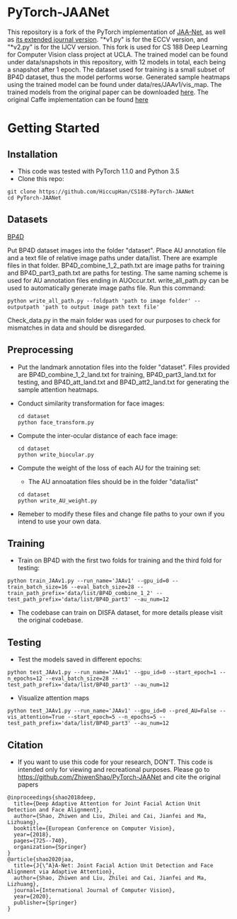# PyTorch-JAANet
This repository is a fork of the PyTorch implementation of [JAA-Net](http://openaccess.thecvf.com/content_ECCV_2018/papers/Zhiwen_Shao_Deep_Adaptive_Attention_ECCV_2018_paper.pdf), as well as [its extended journal version](https://arxiv.org/pdf/2003.08834.pdf). "*v1.py" is for the ECCV version, and "*v2.py" is for the IJCV version. This fork is used for CS 188 Deep Learning for Computer Vision class project at UCLA. The trained model can be found under data/snapshots in this repository, with 12 models in total, each being a snapshot after 1 epoch. The dataset used for training is a small subset of BP4D dataset, thus the model performs worse. Generated sample heatmaps using the trained model can be found under data/res/JAAv1/vis_map. The trained models from the original paper can be downloaded [here](https://sjtueducn-my.sharepoint.com/:f:/g/personal/shaozhiwen_sjtu_edu_cn/Eu3SDFcZYG9Ah5RdRYqfYxoBWDyWici_FdWJP8TnYFqaZw?e=ogNmZv). The original Caffe implementation can be found [here](https://github.com/ZhiwenShao/JAANet)

# Getting Started
## Installation
- This code was tested with PyTorch 1.1.0 and Python 3.5
- Clone this repo:
```
git clone https://github.com/HiccupHan/CS188-PyTorch-JAANet
cd PyTorch-JAANet
```

## Datasets
[BP4D](http://www.cs.binghamton.edu/~lijun/Research/3DFE/3DFE_Analysis.html)

Put BP4D dataset images into the folder "dataset". Place AU annotation file and a text file of relative image paths under data/list. There are example files in that folder. BP4D_combine_1_2_path.txt are image paths for training and BP4D_part3_path.txt are paths for testing. The same naming scheme is used for AU annotation files ending in AUOccur.txt. write_all_path.py can be used to automatically generate image paths file. Run this command:
  ```
  python write_all_path.py --foldpath 'path to image folder' --outputpath 'path to output image path text file'
  ```

Check_data.py in the main folder was used for our purposes to check for mismatches in data and should be disregarded. 

## Preprocessing
- Put the landmark annotation files into the folder "dataset". Files provided are BP4D_combine_1_2_land.txt for training, BP4D_part3_land.txt for testing, and BP4D_att_land.txt and BP4D_att2_land.txt for generating the sample attention heatmaps. 

- Conduct similarity transformation for face images:
  ```
  cd dataset
  python face_transform.py
  ```
- Compute the inter-ocular distance of each face image:
  ```
  cd dataset
  python write_biocular.py
  ```
- Compute the weight of the loss of each AU for the training set:
  - The AU annoatation files should be in the folder "data/list"
  ```
  cd dataset
  python write_AU_weight.py
  ```
- Remeber to modify these files and change file paths to your own if you intend to use your own data.

## Training
- Train on BP4D with the first two folds for training and the third fold for testing:
```
python train_JAAv1.py --run_name='JAAv1' --gpu_id=0 --train_batch_size=16 --eval_batch_size=28 --train_path_prefix='data/list/BP4D_combine_1_2' --test_path_prefix='data/list/BP4D_part3' --au_num=12
```
- The codebase can train on DISFA dataset, for more details please visit the original codebase.
## Testing
- Test the models saved in different epochs:
```
python test_JAAv1.py --run_name='JAAv1' --gpu_id=0 --start_epoch=1 --n_epochs=12 --eval_batch_size=28 --test_path_prefix='data/list/BP4D_part3' --au_num=12
```
- Visualize attention maps
```
python test_JAAv1.py --run_name='JAAv1' --gpu_id=0 --pred_AU=False --vis_attention=True --start_epoch=5 --n_epochs=5 --test_path_prefix='data/list/BP4D_part3' --au_num=12
```

## Citation
- If you want to use this code for your research, DON'T. This code is intended only for viewing and recreational purposes. Please go to https://github.com/ZhiwenShao/PyTorch-JAANet and cite the original papers
```
@inproceedings{shao2018deep,
  title={Deep Adaptive Attention for Joint Facial Action Unit Detection and Face Alignment},
  author={Shao, Zhiwen and Liu, Zhilei and Cai, Jianfei and Ma, Lizhuang},
  booktitle={European Conference on Computer Vision},
  year={2018},
  pages={725--740},
  organization={Springer}
}
@article{shao2020jaa,
  title={J{\^A}A-Net: Joint Facial Action Unit Detection and Face Alignment via Adaptive Attention},
  author={Shao, Zhiwen and Liu, Zhilei and Cai, Jianfei and Ma, Lizhuang},
  journal={International Journal of Computer Vision},
  year={2020},
  publisher={Springer}
}
```
